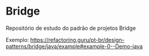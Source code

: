 # Bridge
Repositório de estudo do padrão de projetos Bridge

Exemplo:
https://refactoring.guru/pt-br/design-patterns/bridge/java/example#example-0--Demo-java
